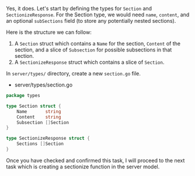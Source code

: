 Yes, it does. Let's start by defining the types for `Section` and `SectionizeResponse`. For the Section type, we would need `name`, `content`, and an optional `subSections` field (to store any potentially nested sections).

Here is the structure we can follow:

1. A `Section` struct which contains a `Name` for the section, `Content` of the section, and a slice of `Subsection` for possible subsections in that section.
2. A `SectionizeResponse` struct which contains a slice of `Section`.

In `server/types/` directory, create a new `section.go` file.

- server/types/section.go

```go
package types

type Section struct {
	Name       string
	Content    string
	Subsection []Section
}

type SectionizeResponse struct {
	Sections []Section
}
```

Once you have checked and confirmed this task, I will proceed to the next task which is creating a sectionize function in the server model.
